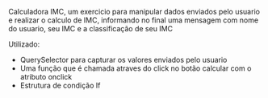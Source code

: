 Calculadora IMC, um exercicio para manipular dados enviados pelo usuario e realizar o calculo de IMC, informando no final uma mensagem com nome do usuario, seu IMC e a classificação de seu IMC

Utilizado:
- QuerySelector para capturar os valores enviados pelo usuario
- Uma função que é chamada atraves do click no botão calcular com o atributo onclick
- Estrutura de condição If